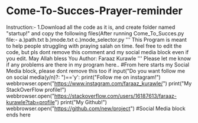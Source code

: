 # Come-To-Succes-Prayer-reminder
Instruction:-
    1.Download all the code as it is, and create folder named "startup!" and copy the following files(After running Come_To_Succes.py file:-
                 a.)path.txt
                 b.)mode.txt
                 c.)mode_selector.py
'''
This Program is meant to help people struggling with praying salah on time.
feel free to edit the code, but pls dont remove this comment and my social media block even if you edit.
May Allah bless You
Author: Faraaz Kurawle
'''
Please let me know if any problems are there in my program here.. #From here starts my Social Media block, please dont remove this too if input("Do you want follow me on social media(y/n)?: ")=='y': print("Follow me on instagram!") webbrowser.open("https://www.instagram.com/faraaz_kurawle/") print("My StackOverFlow profile!") webbrowser.open("https://stackoverflow.com/users/16187613/faraaz-kurawle?tab=profile") print("My Github!") webbrowser.open("https://github.com/new/project") #Social Media block ends here
